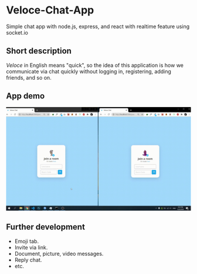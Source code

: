 
# Veloce-Chat-App
Simple chat app with node.js, express, and react with realtime feature using socket.io

## Short description
*Veloce* in English means "quick", so the idea of this application is how we communicate via chat quickly without logging in, registering, adding friends, and so on.
## App demo
![Veloce Chat App Demo](demo/demo.gif)
## Further development

 - Emoji tab.
 - Invite via link.
 - Document, picture, video messages.
 - Reply chat.
 - etc.
